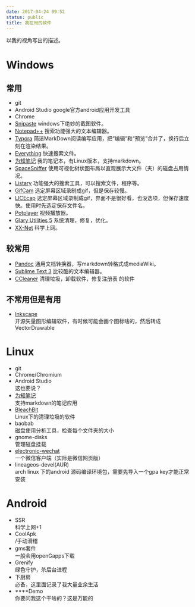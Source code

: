 ```yaml
---
date: 2017-04-24 09:52
status: public
title: 我在用的软件
---
```


以我的视角写出的描述。
# Windows
## 常用
- git
- Android Studio
google官方android应用开发工具
- Chrome
- [Snipaste](https://www.snipaste.com/)
windows下绝妙的截图软件。
- [Notepad++](https://notepad-plus-plus.org/)
搜索功能强大的文本编辑器。
- [Typora](https://www.typora.io/)
简洁MarkDown阅读编写应用，把“编辑”和“预览”合并了，换行后立刻在渲染结果。
- [Everything](http://www.voidtools.com/)
快速搜索文件。
- [为知笔记](http://www.wiz.cn/)
我的笔记本，有Linux版本，支持markdown。
- [SpaceSniffer](http://www.uderzo.it/main_products/space_sniffer/)
使用可视化树状图布局以直观展示大文件（夹）的磁盘占用情况。
- [Listary](http://www.listary.com/)
功能强大的搜索工具，可以搜索文件，程序等。
- [GifCam](http://blog.bahraniapps.com/gifcam/)
选定屏幕区域录制成gif，但是保存较慢。
- [LICEcap](http://www.cockos.com/licecap/)
选定屏幕区域录制成gif，界面不是很好看，也没选项，但保存速度快。使用时先选定保存文件名。
- [Potplayer](https://potplayer.daum.net/)
视频播放器。
- [Glary Utilities 5](http://www.glarysoft.com/)
系统清理，修复，优化。
- [XX-Net](https://github.com/XX-net/XX-Net)
科学上网。

## 较常用
- [Pandoc](http://www.pandoc.org/)
通用文档转换器，写markdown转格式成mediaWiki。
- [Sublime Text 3](http://www.sublimetext.com/3)
比较酷的文本编辑器。
- [CCleaner](https://www.piriform.com/ccleaner)
清理垃圾，卸载软件，修复注册表 的软件

## 不常用但是有用
- [Inkscape](https://inkscape.org/en/)  
开源矢量图形编辑软件，有时候可能会画个图标啥的，然后转成VectorDrawable

# Linux
- git 
- Chrome/Chromium
- Android Studio  
这也要说？
- [为知笔记](http://www.wiz.cn/)  
支持markdown的笔记应用
- [BleachBit](http://www.bleachbit.org/)  
Linux下的清理垃圾的软件
- baobab  
磁盘使用分析工具，检查每个文件夹的大小
- gnome-disks  
管理磁盘挂载
- [electronic-wechat](https://github.com/geeeeeeeeek/electronic-wechat)  
一个微信客户端（实际是微信网页版）
- lineageos-devel(AUR)  
arch linux 下的android 源码编译环境包，需要先导入一个gpa key才能正常安装

# Android
- SSR  
科学上网+1
- CoolApk  
/手动滑稽
- gms套件  
一般会用openGapps下载
- Grenify  
绿色守护，杀后台进程
- 下厨房  
必备，这里面记录了我大量业余生活
-  ****Demo  
你要问我这个干啥的？这是万能的
